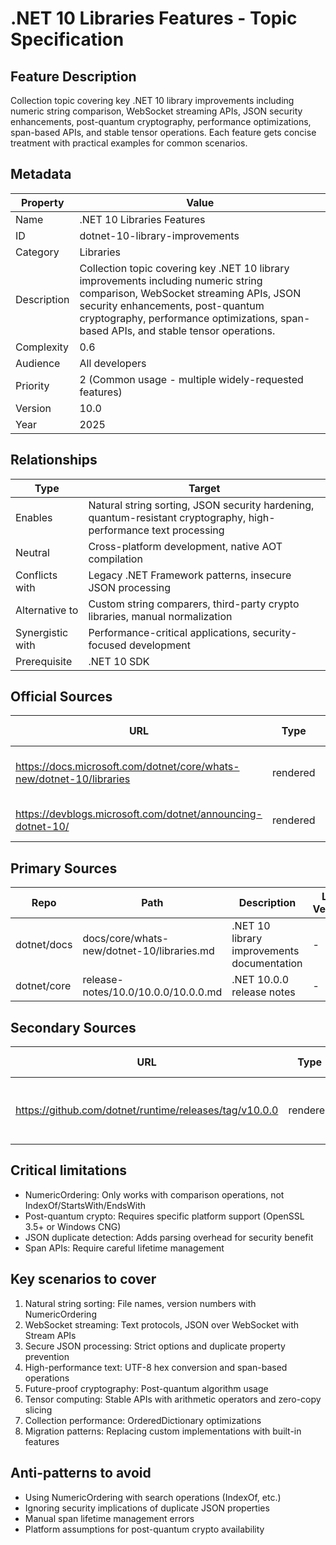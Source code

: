 # .NET 10 Libraries Features - Topic Specification

## Feature Description

Collection topic covering key .NET 10 library improvements including numeric string comparison, WebSocket streaming APIs, JSON security enhancements, post-quantum cryptography, performance optimizations, span-based APIs, and stable tensor operations. Each feature gets concise treatment with practical examples for common scenarios.

## Metadata

| Property | Value |
| --- | --- |
| Name | .NET 10 Libraries Features |
| ID | dotnet-10-library-improvements |
| Category | Libraries |
| Description | Collection topic covering key .NET 10 library improvements including numeric string comparison, WebSocket streaming APIs, JSON security enhancements, post-quantum cryptography, performance optimizations, span-based APIs, and stable tensor operations. |
| Complexity | 0.6 |
| Audience | All developers |
| Priority | 2 (Common usage - multiple widely-requested features) |
| Version | 10.0 |
| Year | 2025 |

## Relationships

| Type | Target |
| --- | --- |
| Enables | Natural string sorting, JSON security hardening, quantum-resistant cryptography, high-performance text processing |
| Neutral | Cross-platform development, native AOT compilation |
| Conflicts with | Legacy .NET Framework patterns, insecure JSON processing |
| Alternative to | Custom string comparers, third-party crypto libraries, manual normalization |
| Synergistic with | Performance-critical applications, security-focused development |
| Prerequisite | .NET 10 SDK |

## Official Sources

| URL | Type | Description | Last Verified |
| --- | --- | --- | --- |
| https://docs.microsoft.com/dotnet/core/whats-new/dotnet-10/libraries | rendered | Main .NET 10 library improvements documentation | 2025-09-20 |
| https://devblogs.microsoft.com/dotnet/announcing-dotnet-10/ | rendered | Official .NET 10 announcement | 404 |

## Primary Sources

| Repo | Path | Description | Last Verified |
| --- | --- | --- | --- |
| dotnet/docs | docs/core/whats-new/dotnet-10/libraries.md | .NET 10 library improvements documentation | - |
| dotnet/core | release-notes/10.0/10.0.0/10.0.0.md | .NET 10.0.0 release notes | - |

## Secondary Sources

| URL | Type | Description | Last Verified |
| --- | --- | --- | --- |
| https://github.com/dotnet/runtime/releases/tag/v10.0.0 | rendered | .NET runtime 10.0.0 release information | 404 |

## Critical limitations

- NumericOrdering: Only works with comparison operations, not IndexOf/StartsWith/EndsWith
- Post-quantum crypto: Requires specific platform support (OpenSSL 3.5+ or Windows CNG)
- JSON duplicate detection: Adds parsing overhead for security benefit
- Span APIs: Require careful lifetime management

## Key scenarios to cover

1. Natural string sorting: File names, version numbers with NumericOrdering
2. WebSocket streaming: Text protocols, JSON over WebSocket with Stream APIs
3. Secure JSON processing: Strict options and duplicate property prevention
4. High-performance text: UTF-8 hex conversion and span-based operations
5. Future-proof cryptography: Post-quantum algorithm usage
6. Tensor computing: Stable APIs with arithmetic operators and zero-copy slicing
7. Collection performance: OrderedDictionary optimizations
8. Migration patterns: Replacing custom implementations with built-in features

## Anti-patterns to avoid

- Using NumericOrdering with search operations (IndexOf, etc.)
- Ignoring security implications of duplicate JSON properties
- Manual span lifetime management errors
- Platform assumptions for post-quantum crypto availability
